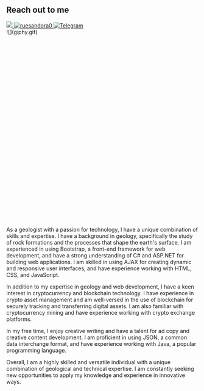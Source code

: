 ## Reach out to me

<a href="https://github.com/antonkomarev/github-profile-views-counter">
	<img src="https://komarev.com/ghpvc/?username=thecoldblooded&style=for-the-badge">
</a>
<a href="https://twitter.com/laf_lafi_acar" target="blank">
	<img src="https://img.shields.io/twitter/follow/ruesandora0?logo=twitter&style=for-the-badge" alt="ruesandora0"/>
</a>
<a href="https://t.me/nodehunter007">
	<img src="https://upload.wikimedia.org/wikipedia/commons/thumb/8/82/Telegram_logo.svg/1200px-Telegram_logo.svg.png" alt="Telegram" width="50" height="40"/>
</a>

<div style="width:100%;height:0;padding-bottom:100%;position:relative;">
	![](giphy.gif)
</div>


As a geologist with a passion for technology, I have a unique combination of skills and expertise. I have a background in geology, specifically the study of rock formations and the processes that shape the earth's surface. I am experienced in using Bootstrap, a front-end framework for web development, and have a strong understanding of C# and ASP.NET for building web applications. I am skilled in using AJAX for creating dynamic and responsive user interfaces, and have experience working with HTML, CSS, and JavaScript.

In addition to my expertise in geology and web development, I have a keen interest in cryptocurrency and blockchain technology. I have experience in crypto asset management and am well-versed in the use of blockchain for securely tracking and transferring digital assets. I am also familiar with cryptocurrency mining and have experience working with crypto exchange platforms.

In my free time, I enjoy creative writing and have a talent for ad copy and creative content development. I am proficient in using JSON, a common data interchange format, and have experience working with Java, a popular programming language.

Overall, I am a highly skilled and versatile individual with a unique combination of geological and technical expertise. I am constantly seeking new opportunities to apply my knowledge and experience in innovative ways.
